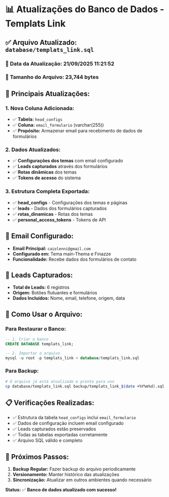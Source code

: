 # 📊 Atualizações do Banco de Dados - Templats Link

## ✅ **Arquivo Atualizado:** `database/templats_link.sql`

### 📅 **Data da Atualização:** 21/09/2025 11:21:52

### 📏 **Tamanho do Arquivo:** 23,744 bytes

## 🔧 **Principais Atualizações:**

### 1. **Nova Coluna Adicionada:**

- ✅ **Tabela:** `head_configs`
- ✅ **Coluna:** `email_formulario` (varchar(255))
- ✅ **Propósito:** Armazenar email para recebimento de dados de formulários

### 2. **Dados Atualizados:**

- ✅ **Configurações dos temas** com email configurado
- ✅ **Leads capturados** através dos formulários
- ✅ **Rotas dinâmicas** dos temas
- ✅ **Tokens de acesso** do sistema

### 3. **Estrutura Completa Exportada:**

- ✅ **head_configs** - Configurações dos temas e páginas
- ✅ **leads** - Dados dos formulários capturados
- ✅ **rotas_dinamicas** - Rotas dos temas
- ✅ **personal_access_tokens** - Tokens de API

## 📧 **Email Configurado:**

- **Email Principal:** `caiolenni@gmail.com`
- **Configurado em:** Tema main-Thema e Finazze
- **Funcionalidade:** Recebe dados dos formulários de contato

## 🎯 **Leads Capturados:**

- **Total de Leads:** 6 registros
- **Origem:** Botões flutuantes e formulários
- **Dados Incluídos:** Nome, email, telefone, origem, data

## 🚀 **Como Usar o Arquivo:**

### **Para Restaurar o Banco:**

```sql
-- 1. Criar o banco
CREATE DATABASE templats_link;

-- 2. Importar o arquivo
mysql -u root -p templats_link < database/templats_link.sql
```

### **Para Backup:**

```bash
# O arquivo já está atualizado e pronto para uso
cp database/templats_link.sql backup/templats_link_$(date +%Y%m%d).sql
```

## 📋 **Verificações Realizadas:**

- ✅ Estrutura da tabela `head_configs` inclui `email_formulario`
- ✅ Dados de configuração incluem email configurado
- ✅ Leads capturados estão preservados
- ✅ Todas as tabelas exportadas corretamente
- ✅ Arquivo SQL válido e completo

## 🔄 **Próximos Passos:**

1. **Backup Regular:** Fazer backup do arquivo periodicamente
2. **Versionamento:** Manter histórico das atualizações
3. **Sincronização:** Atualizar em outros ambientes quando necessário

**Status:** ✅ **Banco de dados atualizado com sucesso!**
